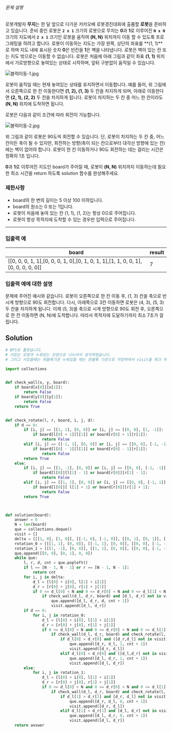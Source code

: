 ###### 문제 설명

로봇개발자 **무지**는 한 달 앞으로 다가온 카카오배 로봇경진대회에 출품할 **로봇**을 준비하고 있습니다. 준비 중인 로봇은 **`2 x 1`** 크기의 로봇으로 무지는 **0**과 **1**로 이루어진 **`N x N`** 크기의 지도에서 **`2 x 1`** 크기인 로봇을 움직여 **(N, N)** 위치까지 이동 할 수 있도록 프로그래밍을 하려고 합니다. 로봇이 이동하는 지도는 가장 왼쪽, 상단의 좌표를 **(1, 1)**로 하며 지도 내에 표시된 숫자 **0**은 빈칸을 **1**은 벽을 나타냅니다. 로봇은 벽이 있는 칸 또는 지도 밖으로는 이동할 수 없습니다. 로봇은 처음에 아래 그림과 같이 좌표 **(1, 1)** 위치에서 가로방향으로 놓여있는 상태로 시작하며, 앞뒤 구분없이 움직일 수 있습니다.

![블럭이동-1.jpg](https://grepp-programmers.s3.amazonaws.com/files/production/33f5c19ba6/052d3514-5fca-4b85-82aa-0f9eaefae0a3.jpg)

로봇이 움직일 때는 현재 놓여있는 상태를 유지하면서 이동합니다. 예를 들어, 위 그림에서 오른쪽으로 한 칸 이동한다면 **(1, 2), (1, 3)** 두 칸을 차지하게 되며, 아래로 이동한다면 **(2, 1), (2, 2)** 두 칸을 차지하게 됩니다. 로봇이 차지하는 두 칸 중 어느 한 칸이라도 **(N, N)** 위치에 도착하면 됩니다.

로봇은 다음과 같이 조건에 따라 회전이 가능합니다.

![블럭이동-2.jpg](https://grepp-programmers.s3.amazonaws.com/files/production/edfcdf57d3/f87055df-91e5-4f47-b99a-400c54bfdf3a.jpg)

위 그림과 같이 로봇은 90도씩 회전할 수 있습니다. 단, 로봇이 차지하는 두 칸 중, 어느 칸이든 축이 될 수 있지만, 회전하는 방향(축이 되는 칸으로부터 대각선 방향에 있는 칸)에는 벽이 없어야 합니다. 로봇이 한 칸 이동하거나 90도 회전하는 데는 걸리는 시간은 정확히 1초 입니다.

**0**과 **1**로 이루어진 지도인 board가 주어질 때, 로봇이 **(N, N)** 위치까지 이동하는데 필요한 최소 시간을 return 하도록 solution 함수를 완성해주세요.

### 제한사항

- board의 한 변의 길이는 5 이상 100 이하입니다.
- board의 원소는 0 또는 1입니다.
- 로봇이 처음에 놓여 있는 칸 (1, 1), (1, 2)는 항상 0으로 주어집니다.
- 로봇이 항상 목적지에 도착할 수 있는 경우만 입력으로 주어집니다.

------

### 입출력 예

| board                                                        | result |
| ------------------------------------------------------------ | ------ |
| [[0, 0, 0, 1, 1],[0, 0, 0, 1, 0],[0, 1, 0, 1, 1],[1, 1, 0, 0, 1],[0, 0, 0, 0, 0]] | 7      |

### 입출력 예에 대한 설명

문제에 주어진 예시와 같습니다.
로봇이 오른쪽으로 한 칸 이동 후, (1, 3) 칸을 축으로 반시계 방향으로 90도 회전합니다. 다시, 아래쪽으로 3칸 이동하면 로봇은 (4, 3), (5, 3) 두 칸을 차지하게 됩니다. 이제 (5, 3)을 축으로 시계 방향으로 90도 회전 후, 오른쪽으로 한 칸 이동하면 (N, N)에 도착합니다. 따라서 목적지에 도달하기까지 최소 7초가 걸립니다.

## Solution

```python
# BFS로 풀었습니다.
# 서있는 모양과 누워있는 모양으로 나누어서 생각하였습니다.
# 그리고 서있을때는 위블록기준 누워있을 때는 왼블록 기준으로 저장하여서 visit을 체크 하였습니다.

import collections


def check_wall(x, y, board):
    if board[x[0]][x[1]]:
        return False
    if board[y[0]][y[1]]:
        return False
    return True


def check_rotate(l, r, board, i, j, d):
    if d == 0:
        if [i, j] == [[1, 1], [0, 0]] or [i, j] == [[0, 0], [1, -1]]:
            if board[l[0] + 1][l[1]] or board[r[0] + 1][r[1]]:
                return False
        elif [i, j] == [[-1, 1], [0, 0]] or [i, j] == [[0, 0], [-1, -1]]:
            if board[l[0] - 1][l[1]] or board[r[0] - 1][r[1]]:
                return False
        return True
    else:
        if [i, j] == [[1, -1], [0, 0]] or [i, j] == [[0, 0], [-1, -1]]:
            if board[l[0]][l[1] - 1] or board[r[0]][r[1] - 1]:
                return False
        elif [i, j] == [[1, 1], [0, 0]] or [i, j] == [[0, 0], [-1, 1]]:
            if board[l[0]][ l[1] + 1] or board[r[0]][r[1] + 1]:
                return False
        return True



def solution(board):
    answer = 0
    N = len(board)
    que = collections.deque()
    visit = []
    delta = [[[1, 0], [1, 0]], [[-1, 0], [-1, 0]], [[0, 1], [0, 1]], [[0, -1], [0, -1]]]
    rotation_0 = [[[1, 1], [0, 0]], [[-1, 1], [0, 0]], [[0, 0], [-1, -1]], [[0, 0], [1, -1]]]
    rotation_1 = [[[1, -1], [0, 0]], [[1, 1], [0, 0]], [[0, 0], [-1, -1]], [[0, 0], [-1, 1]]]
    que.append([[0, 0], [0, 1], 0, 0])
    while que:
        l, r, d, cnt = que.popleft()
        if l == [N - 1, N - 1] or r == [N - 1, N - 1]:
            return cnt
        for i, j in delta:
            d_l = [l[0] + i[0], l[1] + i[1]]
            d_r = [r[0] + j[0], r[1] + j[1]]
            if 0 <= d_l[0] < N and 0 <= d_r[0] < N and 0 <= d_l[1] < N and 0 <= d_r[1] < N:
                if check_wall(d_l, d_r, board) and [d_l, d_r] not in visit:
                    que.append([d_l, d_r, d, cnt + 1])
                    visit.append([d_l, d_r])
        if d == 0:
            for i, j in rotation_0:
                d_l = [l[0] + i[0], l[1] + i[1]]
                d_r = [r[0] + j[0], r[1] + j[1]]
                if 0 <= d_l[0] < N and 0 <= d_r[0] < N and 0 <= d_l[1] < N and 0 <= d_r[1] < N:
                    if check_wall(d_l, d_r, board) and check_rotate(l, r, board, i, j, 0):
                        if d_l[0] > d_r[0] and ([d_r,d_l] not in visit):
                            que.append([d_r, d_l, 1, cnt + 1])
                            visit.append([d_r, d_l])
                        elif d_l[0] < d_r[0] and ([d_l,d_r] not in visit):
                            que.append([d_l, d_r, 1, cnt + 1])
                            visit.append([d_l, d_r])
        else:
            for i, j in rotation_1:
                d_l = [l[0] + i[0], l[1] + i[1]]
                d_r = [r[0] + j[0], r[1] + j[1]]
                if 0 <= d_l[0] < N and 0 <= d_r[0] < N and 0 <= d_l[1] < N and 0 <= d_r[1] < N:
                    if check_wall(d_l, d_r, board) and check_rotate(l, r, board, i, j, 1):
                        if d_l[1] > d_r[1] and [d_r, d_l] not in visit:
                            que.append([d_r, d_l, 0, cnt + 1])
                            visit.append([d_r, d_l])
                        elif d_l[1] < d_r[1] and [d_l, d_r] not in visit:
                            que.append([d_l, d_r, 0, cnt + 1])
                            visit.append([d_l, d_r])
    return answer
```

